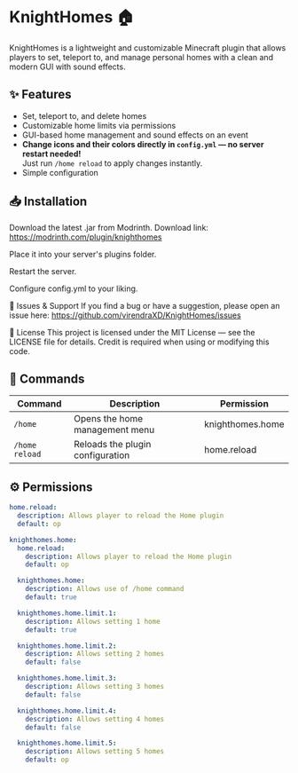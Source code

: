 # KnightHomes 🏠

KnightHomes is a lightweight and customizable Minecraft plugin that allows players to set, teleport to, and manage personal homes with a clean and modern GUI with sound effects.

## ✨ Features
- Set, teleport to, and delete homes
- Customizable home limits via permissions
- GUI-based home management and sound effects on an event
- **Change icons and their colors directly in `config.yml` — no server restart needed!**  
  Just run `/home reload` to apply changes instantly.
- Simple configuration

## 📥 Installation
Download the latest .jar from Modrinth.
Download link: https://modrinth.com/plugin/knighthomes

Place it into your server's plugins folder.

Restart the server.

Configure config.yml to your liking.

🐛 Issues & Support
If you find a bug or have a suggestion, please open an issue here:
https://github.com/virendraXD/KnightHomes/issues

📄 License
This project is licensed under the MIT License — see the LICENSE file for details.
Credit is required when using or modifying this code.

## 📜 Commands
| Command          | Description                      | Permission        |
|------------------|----------------------------------|-------------------|
| `/home`          | Opens the home management menu   | knighthomes.home  |
| `/home reload`   | Reloads the plugin configuration | home.reload       |

## ⚙️ Permissions
```yaml
home.reload:
  description: Allows player to reload the Home plugin
  default: op

knighthomes.home:
  home.reload:
    description: Allows player to reload the Home plugin
    default: op

  knighthomes.home:
    description: Allows use of /home command
    default: true

  knighthomes.home.limit.1:
    description: Allows setting 1 home
    default: true

  knighthomes.home.limit.2:
    description: Allows setting 2 homes
    default: false

  knighthomes.home.limit.3:
    description: Allows setting 3 homes
    default: false

  knighthomes.home.limit.4:
    description: Allows setting 4 homes
    default: false

  knighthomes.home.limit.5:
    description: Allows setting 5 homes
    default: op

